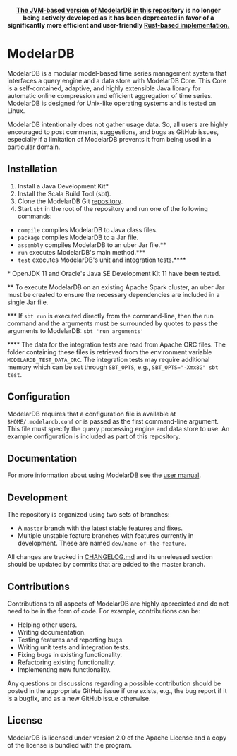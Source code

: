 <p align="center"><b><a href=https://github.com/modelardata/modelardb>The
JVM-based version of ModelarDB in this repository</a> is no longer being
actively developed as it has been deprecated in favor of a significantly more
efficient and user-friendly <a
href=https://github.com/modelardata/modelardb-rs>Rust-based
implementation.</a></b></p>

# ModelarDB
ModelarDB is a modular model-based time series management system that
interfaces a query engine and a data store with ModelarDB Core. This Core is a
self-contained, adaptive, and highly extensible Java library for automatic
online compression and efficient aggregation of time series. ModelarDB is
designed for Unix-like operating systems and is tested on Linux.

ModelarDB intentionally does not gather usage data. So, all users are highly
encouraged to post comments, suggestions, and bugs as GitHub issues, especially
if a limitation of ModelarDB prevents it from being used in a particular
domain.

## Installation
1. Install a Java Development Kit\*
2. Install the Scala Build Tool (sbt).
3. Clone the ModelarDB Git [repository](https://github.com/ModelarData/ModelarDB).
4. Start `sbt` in the root of the repository and run one of the following commands:

- `compile` compiles ModelarDB to Java class files.
- `package` compiles ModelarDB to a Jar file.
- `assembly` compiles ModelarDB to an uber Jar file.\*\*
- `run` executes ModelarDB's main method.\*\*\*
- `test` executes ModelarDB's unit and integration tests.\*\*\*\*

\* OpenJDK 11 and Oracle's Java SE Development Kit 11 have been tested.

\*\* To execute ModelarDB on an existing Apache Spark cluster, an uber Jar must
be created to ensure the necessary dependencies are included in a single Jar
file.

\*\*\* If `sbt run` is executed directly from the command-line, then the run
command and the arguments must be surrounded by quotes to pass the arguments to
ModelarDB: `sbt 'run arguments'`

\*\*\*\* The data for the integration tests are read from Apache ORC
files. The folder containing these files is retrieved from the
environment variable `MODELARDB_TEST_DATA_ORC`. The integration tests
may require additional memory which can be set through `SBT_OPTS`,
e.g., `SBT_OPTS="-Xmx8G" sbt test`.

## Configuration
ModelarDB requires that a configuration file is available at
`$HOME/.modelardb.conf` or is passed as the first command-line argument. This
file must specify the query processing engine and data store to use. An example
configuration is included as part of this repository.

## Documentation
For more information about using ModelarDB see the [user manual](https://github.com/ModelarData/ModelarDB/blob/master/docs/index.md).

## Development
The repository is organized using two sets of branches:
- A `master` branch with the latest stable features and fixes.
- Multiple unstable feature branches with features currently in development.
  These are named `dev/name-of-the-feature`.

All changes are tracked in [CHANGELOG.md](CHANGELOG.md) and its unreleased
section should be updated by commits that are added to the master branch.

## Contributions
Contributions to all aspects of ModelarDB are highly appreciated and do not
need to be in the form of code. For example, contributions can be:

- Helping other users.
- Writing documentation.
- Testing features and reporting bugs.
- Writing unit tests and integration tests.
- Fixing bugs in existing functionality.
- Refactoring existing functionality.
- Implementing new functionality.

Any questions or discussions regarding a possible contribution should be posted
in the appropriate GitHub issue if one exists, e.g., the bug report if it is a
bugfix, and as a new GitHub issue otherwise.

## License
ModelarDB is licensed under version 2.0 of the Apache License and a copy of the
license is bundled with the program.
